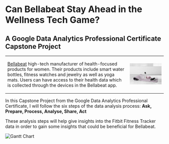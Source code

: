 # Can Bellabeat Stay Ahead in the Wellness Tech Game?

## A Google Data Analytics Professional Certificate Capstone Project


|                                             |                                       |
|---------------------------------------------|---------------------------------------|
| <p>[Bellabeat](https://bellabeat.com/) high-tech manufacturer of health-focused products for women. Their products include smart water bottles, fitness watches and jewelry as well as yoga mats. Users can have access to their health data which is collected through the devices in the Bellabeat app.</p> | <img src="bella.jpeg" alt="Bellabeat" width="600"> |





In this Capstone Project from the Google Data Analytics Professional Certificate, I will follow the six steps of the data analysis process:
**Ask, Prepare, Process, Analyse, Share, Act**

These analysis steps will help give insights into the Fitbit Fitness Tracker data in order to gain some insights that could be beneficial for Bellabeat.

![Gantt Chart](Fitbit_Analysis_and_Data_Project_Managemet.png)
